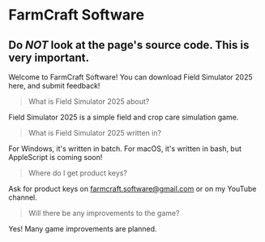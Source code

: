 # FarmCraft Software

## **Do _NOT_ look at the page's source code. This is very important.**

Welcome to FarmCraft Software! You can download Field Simulator 2025 here, and submit feedback!

> What is Field Simulator 2025 about?

Field Simulator 2025 is a simple field and crop care simulation game.

> What is Field Simulator 2025 written in?

For Windows, it's written in batch. For macOS, it's written in bash, but AppleScript is coming soon!

> Where do I get product keys?

Ask for product keys on farmcraft.software@gmail.com or on my YouTube channel.

> Will there be any improvements to the game?

Yes! Many game improvements are planned.
